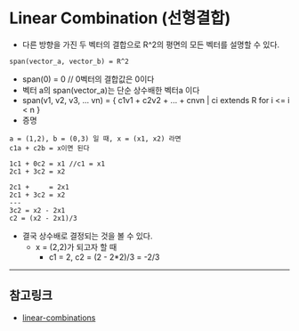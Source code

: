 # Linear Combination (선형결합)
- 다른 방향을 가진 두 벡터의 결합으로 R^2의 평면의 모든 벡터를 설명할 수 있다.
```
span(vector_a, vector_b) = R^2
```
- span(0) = 0 // 0벡터의 결합값은 0이다
- 벡터 a의 span(vector_a)는 단순 상수배한 벡터a 이다
- span(v1, v2, v3, ... vn) = { c1v1 + c2v2 + ... + cnvn | ci extends R for i <= i < n }
- 증명
```
a = (1,2), b = (0,3) 일 때, x = (x1, x2) 라면
c1a + c2b = x이면 된다

1c1 + 0c2 = x1 //c1 = x1
2c1 + 3c2 = x2

2c1 +     = 2x1
2c1 + 3c2 = x2
---
3c2 = x2 - 2x1
c2 = (x2 - 2x1)/3
```
- 결국 상수배로 결정되는 것을 볼 수 있다.
	- x = (2,2)가 되고자 할 때
		- c1 = 2, c2 = (2 - 2*2)/3 = -2/3
		

---
## 참고링크
- [linear-combinations](https://www.khanacademy.org/math/linear-algebra/vectors-and-spaces#linear-combinations)